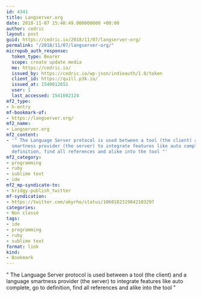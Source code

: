 ```yaml
---
id: 4341
title: Langserver.org
date: 2018-11-07 15:48:49.000000000 +00:00
author: cedric
layout: post
guid: https://cedric.io/2018/11/07/langserver-org/
permalink: "/2018/11/07/langserver-org/"
micropub_auth_response:
  token_type: Bearer
  scope: create update media
  me: https://cedric.io/
  issued_by: https://cedric.io/wp-json/indieauth/1.0/token
  client_id: https://quill.p3k.io/
  issued_at: 1540812651
  user: 1
  last_accessed: 1541602124
mf2_type:
- h-entry
mf-bookmark-of:
- https://langserver.org/
mf2_name:
- Langserver.org
mf2_content:
- '" The Language Server protocol is used between a tool (the client) and a language
  smartness provider (the server) to integrate features like auto complete, go to
  definition, find all references and alike into the tool "'
mf2_category:
- programming
- ruby
- sublime text
- ide
mf2_mp-syndicate-to:
- bridgy-publish_twitter
mf-syndication:
- https://twitter.com/akyrho/status/1060182319842103297
categories:
- Non classé
tags:
- ide
- programming
- ruby
- sublime text
format: link
kind:
- Bookmark
---
```

" The Language Server protocol is used between a tool (the client) and a language smartness provider (the server) to integrate features like auto complete, go to definition, find all references and alike into the tool "